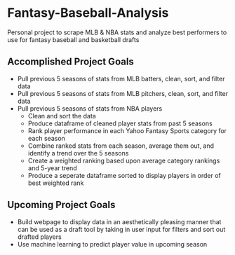 # Fantasy-Baseball-Analysis
Personal project to scrape MLB & NBA stats and analyze best performers to use for fantasy baseball and basketball drafts

## Accomplished Project Goals
- Pull previous 5 seasons of stats from MLB batters, clean, sort, and filter data 
- Pull previous 5 seasons of stats from MLB pitchers, clean, sort, and filter data 
- Pull previous 5 seasons of stats from NBA players
    - Clean and sort the data
    - Produce dataframe of cleaned player stats from past 5 seasons
    - Rank player performance in each Yahoo Fantasy Sports category for each season
    - Combine ranked stats from each season, average them out, and identify a trend over the 5 seasons
    - Create a weighted ranking based upon average category rankings and 5-year trend
    - Produce a seperate dataframe sorted to display players in order of best weighted rank

## Upcoming Project Goals
- Build webpage to display data in an aesthetically pleasing manner that can be used as a draft tool by taking in user input for filters and sort out drafted players
- Use machine learning to predict player value in upcoming season

